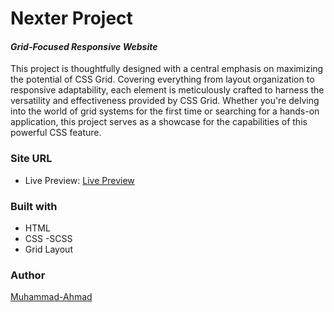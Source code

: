 # Nexter Project

#### _Grid-Focused Responsive Website_

This project is thoughtfully designed with a central emphasis on maximizing the potential of CSS Grid. Covering everything from layout organization to responsive adaptability, each element is meticulously crafted to harness the versatility and effectiveness provided by CSS Grid. Whether you're delving into the world of grid systems for the first time or searching for a hands-on application, this project serves as a showcase for the capabilities of this powerful CSS feature.

### Site URL

- Live Preview: [Live Preview](https://muhammad-ahmad66.github.io/Natours-CSS-SCSS-/)

### Built with

- HTML
- CSS -SCSS
- Grid Layout


### Author

[Muhammad-Ahmad](mailto:muhammadugv66@gmail.com)
